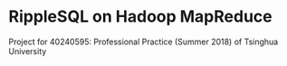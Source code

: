 # RippleSQL on Hadoop MapReduce
Project for 40240595: Professional Practice (Summer 2018) of Tsinghua University
